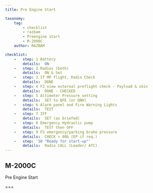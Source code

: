```yaml
---
title: Pre Engine Start

taxonomy:
    tag:
        - checklist
        - razbam
        - Preengine start
        - M-2000C
    author: RAZBAM

checklist:
    -   step: 1 Battery    
        details:  ON
    -   step: 2 Radios (both)     
        details:  ON & Set 
    -   step: 3 If MP flight, Radio Check     
        details:  DONE 
    -   step: 4 F2 view external preflight check - Payload & skin     
        details:  DONE - CHECKED 
    -   step: 5 Altimeter Pressure setting     
        details:  SET to QFE (or QNH) 
    -   step: 6 Alarm panel and Fire Warning Lights     
        details:  TEST 
    -   step: 7 IFF     
        details:  SET (as briefed) 
    -   step: 8 Emergency Hydraulic pump     
        details:  TEST then OFF 
    -   step: 9 FS emergency/parking brake pressure     
        details:  CHECK > 80b (EP if req.) 
    -   step: '10 "Ready for start-up"'
        details:  Radio CALL (Leader/ ATC)
---
```


## M-2000C 
Pre Engine Start

===
